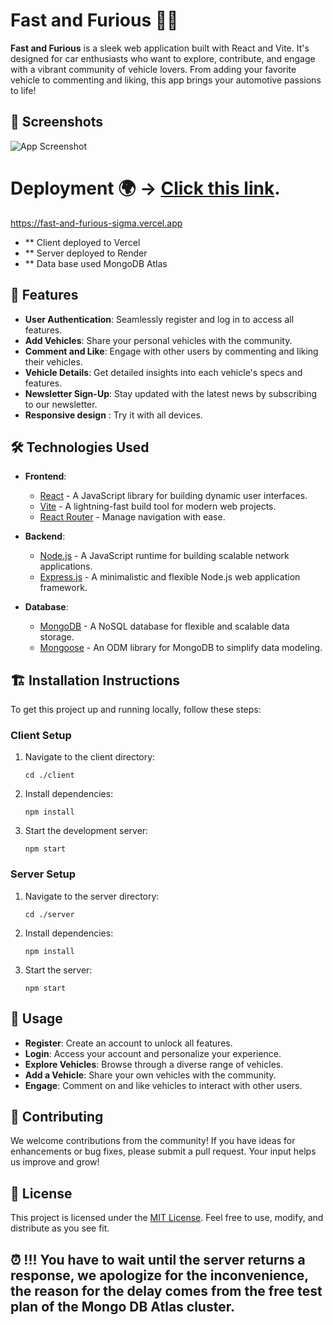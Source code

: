 # Fast and Furious 🚗💨

**Fast and Furious** is a sleek web application built with React and Vite. It's designed for car enthusiasts who want to explore, contribute, and engage with a vibrant community of vehicle lovers. From adding your favorite vehicle to commenting and liking, this app brings your automotive passions to life!

## 📸 Screenshots

![App Screenshot](./screenshots/Home%20Page(User).png)

# Deployment 🌍 -> [Click this link](https://fast-and-furious-sigma.vercel.app).
https://fast-and-furious-sigma.vercel.app  
- ** Client deployed to Vercel
- ** Server deployed to Render
- ** Data base used MongoDB Atlas 
## 🚀 Features

- **User Authentication**: Seamlessly register and log in to access all features.
- **Add Vehicles**: Share your personal vehicles with the community.
- **Comment and Like**: Engage with other users by commenting and liking their vehicles.
- **Vehicle Details**: Get detailed insights into each vehicle's specs and features.
- **Newsletter Sign-Up**: Stay updated with the latest news by subscribing to our newsletter.
- **Responsive design** : Try it with all devices.

## 🛠️ Technologies Used

- **Frontend**:
  - [React](https://reactjs.org/) - A JavaScript library for building dynamic user interfaces.
  - [Vite](https://vitejs.dev/) - A lightning-fast build tool for modern web projects.
  - [React Router](https://reactrouter.com/) - Manage navigation with ease.

- **Backend**:
  - [Node.js](https://nodejs.org/) - A JavaScript runtime for building scalable network applications.
  - [Express.js](https://expressjs.com/) - A minimalistic and flexible Node.js web application framework.

- **Database**:
  - [MongoDB](https://www.mongodb.com/) - A NoSQL database for flexible and scalable data storage.
  - [Mongoose](https://mongoosejs.com/) - An ODM library for MongoDB to simplify data modeling.

## 🏗️ Installation Instructions

To get this project up and running locally, follow these steps:

### Client Setup

1. Navigate to the client directory:
    ```
    cd ./client
    ```
2. Install dependencies:
    ```
    npm install
    ```
3. Start the development server:
    ```
    npm start
    ```

### Server Setup

1. Navigate to the server directory:
    ```
    cd ./server
    ```
2. Install dependencies:
    ```
    npm install
    ```
3. Start the server:
    ```
    npm start
    ```

## 🧭 Usage

- **Register**: Create an account to unlock all features.
- **Login**: Access your account and personalize your experience.
- **Explore Vehicles**: Browse through a diverse range of vehicles.
- **Add a Vehicle**: Share your own vehicles with the community.
- **Engage**: Comment on and like vehicles to interact with other users.

## 🤝 Contributing

We welcome contributions from the community! If you have ideas for enhancements or bug fixes, please submit a pull request. Your input helps us improve and grow!

## 📜 License

This project is licensed under the [MIT License](https://opensource.org/licenses/MIT). Feel free to use, modify, and distribute as you see fit.

## ⏰ !!! You have to wait until the server returns a response, we apologize for the inconvenience, the reason for the delay comes from the free test plan of the Mongo DB Atlas cluster.
